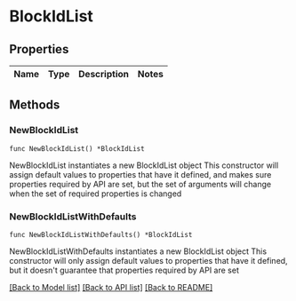 # BlockIdList

## Properties

Name | Type | Description | Notes
------------ | ------------- | ------------- | -------------

## Methods

### NewBlockIdList

`func NewBlockIdList() *BlockIdList`

NewBlockIdList instantiates a new BlockIdList object
This constructor will assign default values to properties that have it defined,
and makes sure properties required by API are set, but the set of arguments
will change when the set of required properties is changed

### NewBlockIdListWithDefaults

`func NewBlockIdListWithDefaults() *BlockIdList`

NewBlockIdListWithDefaults instantiates a new BlockIdList object
This constructor will only assign default values to properties that have it defined,
but it doesn't guarantee that properties required by API are set


[[Back to Model list]](../README.md#documentation-for-models) [[Back to API list]](../README.md#documentation-for-api-endpoints) [[Back to README]](../README.md)


